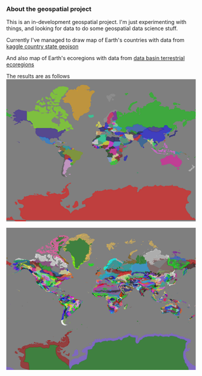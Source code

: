 ### About the geospatial project

This is an in-development geospatial project. I'm just experimenting with things, and looking for data to do some geospatial data science stuff.

Currently I've managed to draw map of Earth's countries with data from
[kaggle country state geojson](https://www.kaggle.com/datasets/chapagain/country-state-geo-location)

And also map of Earth's ecoregions with data from
[data basin terrestrial ecoregions](https://databasin.org/datasets/68635d7c77f1475f9b6c1d1dbe0a4c4c/)

The results are as follows
![countries](countries.jpg)

![ecos](ecos.jpg)

